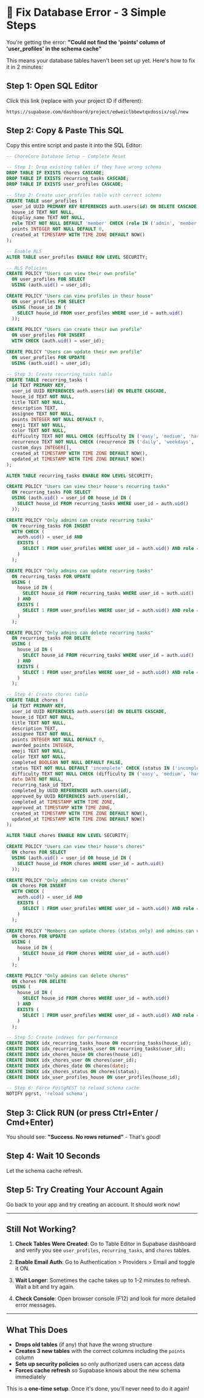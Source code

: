 # 🔧 Fix Database Error - 3 Simple Steps

You're getting the error: **"Could not find the 'points' column of 'user_profiles' in the schema cache"**

This means your database tables haven't been set up yet. Here's how to fix it in 2 minutes:

## Step 1: Open SQL Editor
Click this link (replace with your project ID if different):
```
https://supabase.com/dashboard/project/edweiclbbewtqxdossix/sql/new
```

## Step 2: Copy & Paste This SQL

Copy this entire script and paste it into the SQL Editor:

```sql
-- ChoreCore Database Setup - Complete Reset

-- Step 1: Drop existing tables if they have wrong schema
DROP TABLE IF EXISTS chores CASCADE;
DROP TABLE IF EXISTS recurring_tasks CASCADE;
DROP TABLE IF EXISTS user_profiles CASCADE;

-- Step 2: Create user_profiles table with correct schema
CREATE TABLE user_profiles (
  user_id UUID PRIMARY KEY REFERENCES auth.users(id) ON DELETE CASCADE,
  house_id TEXT NOT NULL,
  display_name TEXT NOT NULL,
  role TEXT NOT NULL DEFAULT 'member' CHECK (role IN ('admin', 'member')),
  points INTEGER NOT NULL DEFAULT 0,
  created_at TIMESTAMP WITH TIME ZONE DEFAULT NOW()
);

-- Enable RLS
ALTER TABLE user_profiles ENABLE ROW LEVEL SECURITY;

-- RLS Policies
CREATE POLICY "Users can view their own profile"
  ON user_profiles FOR SELECT
  USING (auth.uid() = user_id);

CREATE POLICY "Users can view profiles in their house"
  ON user_profiles FOR SELECT
  USING (house_id IN (
    SELECT house_id FROM user_profiles WHERE user_id = auth.uid()
  ));

CREATE POLICY "Users can create their own profile"
  ON user_profiles FOR INSERT
  WITH CHECK (auth.uid() = user_id);

CREATE POLICY "Users can update their own profile"
  ON user_profiles FOR UPDATE
  USING (auth.uid() = user_id);

-- Step 3: Create recurring_tasks table
CREATE TABLE recurring_tasks (
  id TEXT PRIMARY KEY,
  user_id UUID REFERENCES auth.users(id) ON DELETE CASCADE,
  house_id TEXT NOT NULL,
  title TEXT NOT NULL,
  description TEXT,
  assignee TEXT NOT NULL,
  points INTEGER NOT NULL DEFAULT 0,
  emoji TEXT NOT NULL,
  color TEXT NOT NULL,
  difficulty TEXT NOT NULL CHECK (difficulty IN ('easy', 'medium', 'hard')),
  recurrence TEXT NOT NULL CHECK (recurrence IN ('daily', 'weekdays', 'weekends', 'weekly', 'custom')),
  custom_days INTEGER[],
  created_at TIMESTAMP WITH TIME ZONE DEFAULT NOW(),
  updated_at TIMESTAMP WITH TIME ZONE DEFAULT NOW()
);

ALTER TABLE recurring_tasks ENABLE ROW LEVEL SECURITY;

CREATE POLICY "Users can view their house's recurring tasks"
  ON recurring_tasks FOR SELECT
  USING (auth.uid() = user_id OR house_id IN (
    SELECT house_id FROM recurring_tasks WHERE user_id = auth.uid()
  ));

CREATE POLICY "Only admins can create recurring tasks"
  ON recurring_tasks FOR INSERT
  WITH CHECK (
    auth.uid() = user_id AND
    EXISTS (
      SELECT 1 FROM user_profiles WHERE user_id = auth.uid() AND role = 'admin'
    )
  );

CREATE POLICY "Only admins can update recurring tasks"
  ON recurring_tasks FOR UPDATE
  USING (
    house_id IN (
      SELECT house_id FROM recurring_tasks WHERE user_id = auth.uid()
    ) AND
    EXISTS (
      SELECT 1 FROM user_profiles WHERE user_id = auth.uid() AND role = 'admin'
    )
  );

CREATE POLICY "Only admins can delete recurring tasks"
  ON recurring_tasks FOR DELETE
  USING (
    house_id IN (
      SELECT house_id FROM recurring_tasks WHERE user_id = auth.uid()
    ) AND
    EXISTS (
      SELECT 1 FROM user_profiles WHERE user_id = auth.uid() AND role = 'admin'
    )
  );

-- Step 4: Create chores table
CREATE TABLE chores (
  id TEXT PRIMARY KEY,
  user_id UUID REFERENCES auth.users(id) ON DELETE CASCADE,
  house_id TEXT NOT NULL,
  title TEXT NOT NULL,
  description TEXT,
  assignee TEXT NOT NULL,
  points INTEGER NOT NULL DEFAULT 0,
  awarded_points INTEGER,
  emoji TEXT NOT NULL,
  color TEXT NOT NULL,
  completed BOOLEAN NOT NULL DEFAULT FALSE,
  status TEXT NOT NULL DEFAULT 'incomplete' CHECK (status IN ('incomplete', 'pending_approval', 'completed')),
  difficulty TEXT NOT NULL CHECK (difficulty IN ('easy', 'medium', 'hard')),
  date DATE NOT NULL,
  recurring_task_id TEXT,
  completed_by UUID REFERENCES auth.users(id),
  approved_by UUID REFERENCES auth.users(id),
  completed_at TIMESTAMP WITH TIME ZONE,
  approved_at TIMESTAMP WITH TIME ZONE,
  created_at TIMESTAMP WITH TIME ZONE DEFAULT NOW(),
  updated_at TIMESTAMP WITH TIME ZONE DEFAULT NOW()
);

ALTER TABLE chores ENABLE ROW LEVEL SECURITY;

CREATE POLICY "Users can view their house's chores"
  ON chores FOR SELECT
  USING (auth.uid() = user_id OR house_id IN (
    SELECT house_id FROM chores WHERE user_id = auth.uid()
  ));

CREATE POLICY "Only admins can create chores"
  ON chores FOR INSERT
  WITH CHECK (
    auth.uid() = user_id AND
    EXISTS (
      SELECT 1 FROM user_profiles WHERE user_id = auth.uid() AND role = 'admin'
    )
  );

CREATE POLICY "Members can update chores (status only) and admins can update all"
  ON chores FOR UPDATE
  USING (
    house_id IN (
      SELECT house_id FROM chores WHERE user_id = auth.uid()
    )
  );

CREATE POLICY "Only admins can delete chores"
  ON chores FOR DELETE
  USING (
    house_id IN (
      SELECT house_id FROM chores WHERE user_id = auth.uid()
    ) AND
    EXISTS (
      SELECT 1 FROM user_profiles WHERE user_id = auth.uid() AND role = 'admin'
    )
  );

-- Step 5: Create indexes for performance
CREATE INDEX idx_recurring_tasks_house ON recurring_tasks(house_id);
CREATE INDEX idx_recurring_tasks_user ON recurring_tasks(user_id);
CREATE INDEX idx_chores_house ON chores(house_id);
CREATE INDEX idx_chores_user ON chores(user_id);
CREATE INDEX idx_chores_date ON chores(date);
CREATE INDEX idx_chores_status ON chores(status);
CREATE INDEX idx_user_profiles_house ON user_profiles(house_id);

-- Step 6: Force PostgREST to reload schema cache
NOTIFY pgrst, 'reload schema';
```

## Step 3: Click RUN (or press Ctrl+Enter / Cmd+Enter)

You should see: **"Success. No rows returned"** - That's good!

## Step 4: Wait 10 Seconds

Let the schema cache refresh.

## Step 5: Try Creating Your Account Again

Go back to your app and try creating an account. It should work now!

---

## Still Not Working?

1. **Check Tables Were Created**: Go to Table Editor in Supabase dashboard and verify you see `user_profiles`, `recurring_tasks`, and `chores` tables.

2. **Enable Email Auth**: Go to Authentication > Providers > Email and toggle it ON.

3. **Wait Longer**: Sometimes the cache takes up to 1-2 minutes to refresh. Wait a bit and try again.

4. **Check Console**: Open browser console (F12) and look for more detailed error messages.

---

## What This Does

- **Drops old tables** (if any) that have the wrong structure
- **Creates 3 new tables** with the correct columns including the `points` column
- **Sets up security policies** so only authorized users can access data
- **Forces cache refresh** so Supabase knows about the new schema immediately

This is a **one-time setup**. Once it's done, you'll never need to do it again!
